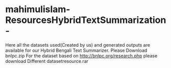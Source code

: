 # mahimulislam-ResourcesHybridTextSummarization-
Here all the datasets used(Created by us) and generated outputs are available for our Hybrid Bengali Text Summarizer.
Please Download bnlpc.zip For the dataset based on http://bnlpc.org/research.php please download Different datasetresource.rar

